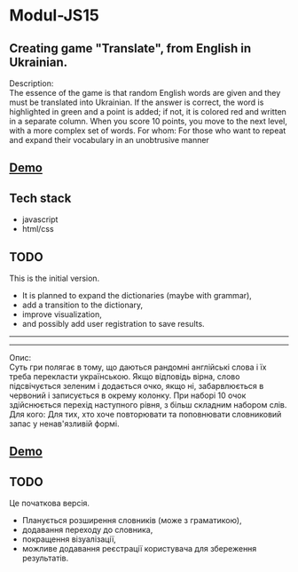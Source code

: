# Modul-JS15
## Creating game "Translate", from English in Ukrainian.

Description:  
The essence of the game is that random English words are given and they must be translated into Ukrainian. If the answer is correct, the word is highlighted in green and a point is added; if not, it is colored red and written in a separate column.
When you score 10 points, you move to the next level, with a more complex set of words.
For whom:
For those who want to repeat and expand their vocabulary in an unobtrusive manner

[Demo](https://igorbal2023.github.io/Modul-JS15/)
--- 
## Tech stack
- javascript   
- html/css

## TODO   
This is the initial version.  
- It is planned to expand the dictionaries (maybe with grammar),   
- add a transition to the dictionary,  
- improve visualization,   
- and possibly add user registration to save results.
---   
---
Опис:  
Суть гри полягає в тому, що даються рандомні англійські слова і їх треба перекласти українською. Якщо відповідь вірна, слово підсвічується зеленим і додається очко, якщо ні, забарвлюється в червоний і записується в окрему колонку.
При наборі 10 очок здійснюється перехід наступного рівня, з більш складним набором слів.
Для кого:
Для тих, хто хоче повторювати та поповнювати словниковий запас у ненав'язливій формі.

[Demo](https://igorbal2023.github.io/Modul-JS15/)
--- 
## TODO  
Це початкова версія.  
- Планується розширення словників (може з граматикою),   
- додавання переходу до словника,   
- покращення візуалізації,  
- можливе додавання реєстрації користувача для збереження результатів.
  

